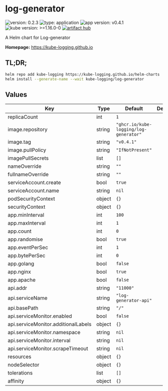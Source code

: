 # log-generator

![version: 0.2.3](https://img.shields.io/badge/version-0.2.3-informational?style=flat-square) ![type: application](https://img.shields.io/badge/type-application-informational?style=flat-square) ![app version: v0.4.1](https://img.shields.io/badge/app%20version-v0.4.1-informational?style=flat-square) ![kube version: >=1.16.0-0](https://img.shields.io/badge/kube%20version->=1.16.0--0-informational?style=flat-square) [![artifact hub](https://img.shields.io/badge/artifact%20hub-log--generator-informational?style=flat-square)](https://artifacthub.io/packages/helm/kube-logging/log-generator)

A Helm chart for Log-generator

**Homepage:** <https://kube-logging.github.io>

## TL;DR;

```bash
helm repo add kube-logging https://kube-logging.github.io/helm-charts
helm install --generate-name --wait kube-logging/log-generator
```

## Values

| Key | Type | Default | Description |
|-----|------|---------|-------------|
| replicaCount | int | `1` |  |
| image.repository | string | `"ghcr.io/kube-logging/log-generator"` |  |
| image.tag | string | `"v0.4.1"` |  |
| image.pullPolicy | string | `"IfNotPresent"` |  |
| imagePullSecrets | list | `[]` |  |
| nameOverride | string | `""` |  |
| fullnameOverride | string | `""` |  |
| serviceAccount.create | bool | `true` |  |
| serviceAccount.name | string | `nil` |  |
| podSecurityContext | object | `{}` |  |
| securityContext | object | `{}` |  |
| app.minInterval | int | `100` |  |
| app.maxInterval | int | `1` |  |
| app.count | int | `0` |  |
| app.randomise | bool | `true` |  |
| app.eventPerSec | int | `1` |  |
| app.bytePerSec | int | `0` |  |
| app.golang | bool | `false` |  |
| app.nginx | bool | `true` |  |
| app.apache | bool | `false` |  |
| api.addr | string | `"11000"` |  |
| api.serviceName | string | `"log-generator-api"` |  |
| api.basePath | string | `"/"` |  |
| api.serviceMonitor.enabled | bool | `false` |  |
| api.serviceMonitor.additionalLabels | object | `{}` |  |
| api.serviceMonitor.namespace | string | `nil` |  |
| api.serviceMonitor.interval | string | `nil` |  |
| api.serviceMonitor.scrapeTimeout | string | `nil` |  |
| resources | object | `{}` |  |
| nodeSelector | object | `{}` |  |
| tolerations | list | `[]` |  |
| affinity | object | `{}` |  |
